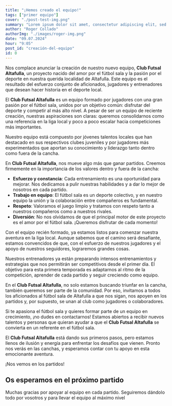 ```yaml
---
title: "¡Hemos creado el equipo!"
tags: ["primer equipo"]
cover: "./post-test-img.png"
summary: "Lorem ipsum dolor sit amet, consectetur adipiscing elit, sed do eiusmod t.."
author: "Roger Collado"
authorImg: "./images/roger-img.png"
date: "09.07.2024"
hour: "9:05"
post_id: "creación-del-equipo"
id: 0
---
```


Nos complace anunciar la creación de nuestro nuevo equipo, **Club Futsal Altafulla**, un proyecto nacido del amor por el fútbol sala y la pasión por el deporte en nuestra querida localidad de Altafulla. Este equipo es el resultado del esfuerzo conjunto de aficionados, jugadores y entrenadores que desean hacer historia en el deporte local.

El **Club Futsal Altafulla** es un equipo formado por jugadores con una gran pasión por el fútbol sala, unidos por un objetivo común: disfrutar del deporte y competir al más alto nivel. A pesar de ser un equipo de reciente creación, nuestras aspiraciones son claras: queremos consolidarnos como una referencia en la liga local y poco a poco escalar hacia competiciones más importantes.

Nuestro equipo está compuesto por jóvenes talentos locales que han destacado en sus respectivos clubes juveniles y por jugadores más experimentados que aportan su conocimiento y liderazgo tanto dentro como fuera de la cancha.

En **Club Futsal Altafulla**, nos mueve algo más que ganar partidos. Creemos firmemente en la importancia de los valores dentro y fuera de la cancha:

- **Esfuerzo y constancia**: Cada entrenamiento es una oportunidad para mejorar. Nos dedicamos a pulir nuestras habilidades y a dar lo mejor de nosotros en cada partido.
- **Trabajo en equipo**: El fútbol sala es un deporte colectivo, y en nuestro equipo la unión y la colaboración entre compañeros es fundamental.
- **Respeto**: Valoramos el juego limpio y tratamos con respeto tanto a nuestros compañeros como a nuestros rivales.
- **Diversión**: No nos olvidamos de que el principal motor de este proyecto es el amor por el fútbol sala. ¡Queremos disfrutar de cada momento!

Con el equipo recién formado, ya estamos listos para comenzar nuestra aventura en la liga local. Aunque sabemos que el camino será desafiante, estamos convencidos de que, con el esfuerzo de nuestros jugadores y el apoyo de nuestros seguidores, lograremos grandes cosas.

Nuestros entrenadores ya están preparando intensos entrenamientos y estrategias que nos permitirán ser competitivos desde el primer día. El objetivo para esta primera temporada es adaptarnos al ritmo de la competición, aprender de cada partido y seguir creciendo como equipo.

En el **Club Futsal Altafulla**, no solo estamos buscando triunfar en la cancha, también queremos ser parte de la comunidad. Por eso, invitamos a todos los aficionados al fútbol sala de Altafulla a que nos sigan, nos apoyen en los partidos y, por supuesto, se unan al club como jugadores o colaboradores.

Si te apasiona el fútbol sala y quieres formar parte de un equipo en crecimiento, ¡no dudes en contactarnos! Estamos abiertos a recibir nuevos talentos y personas que quieran ayudar a que el **Club Futsal Altafulla** se convierta en un referente en el fútbol sala.

El **Club Futsal Altafulla** está dando sus primeros pasos, pero estamos llenos de ilusión y energía para enfrentar los desafíos que vienen. Pronto nos verás en las canchas, y esperamos contar con tu apoyo en esta emocionante aventura.

¡Nos vemos en los partidos!

## Os esperamos en el próximo partido

Muchas gracias por apoyar al equipo en cada partido. Seguiremos dándolo todo por vosotros y para llevar el equipo al máximo nivel
